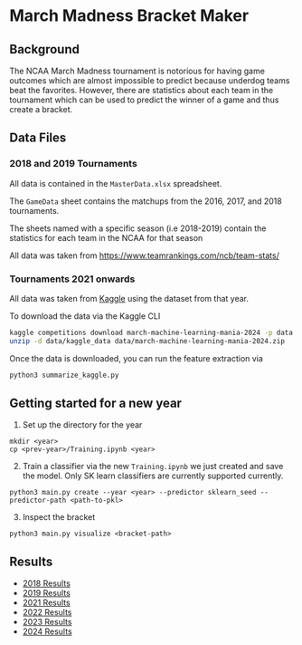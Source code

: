 # March Madness Bracket Maker

## Background
The NCAA March Madness tournament is notorious for having game outcomes which are almost impossible to predict because underdog teams beat the favorites.
However, there are statistics about each team in the tournament which can be used to predict the winner of a game and thus create a bracket.

## Data Files
### 2018 and 2019 Tournaments
All data is contained in the `MasterData.xlsx` spreadsheet.

The `GameData` sheet contains the matchups from the 2016, 2017, and 2018 tournaments.

The sheets named with a specific season (i.e 2018-2019) contain the statistics for each team in the NCAA for that season

All data was taken from https://www.teamrankings.com/ncb/team-stats/

### Tournaments 2021 onwards
All data was taken from [Kaggle](https://www.kaggle.com/) using the dataset from that year.

To download the data via the Kaggle CLI
```sh
kaggle competitions download march-machine-learning-mania-2024 -p data
unzip -d data/kaggle_data data/march-machine-learning-mania-2024.zip
```

Once the data is downloaded, you can run the feature extraction via
```sh
python3 summarize_kaggle.py
```

## Getting started for a new year
1. Set up the directory for the year
```
mkdir <year>
cp <prev-year>/Training.ipynb <year>
```
2. Train a classifier via the new `Training.ipynb` we just created and save the
   model. Only SK learn classifiers are currently supported currently.
```
python3 main.py create --year <year> --predictor sklearn_seed --predictor-path <path-to-pkl>
```
3. Inspect the bracket
```
python3 main.py visualize <bracket-path>
```

## Results
- [2018 Results](2018/README.md)
- [2019 Results](2019/README.md)
- [2021 Results](2021/README.md)
- [2022 Results](2022/README.md)
- [2023 Results](2023/README.md)
- [2024 Results](2024/README.md)
